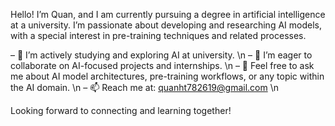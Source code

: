 Hello! I’m Quan, and I am currently pursuing a degree in artificial intelligence at a university. I’m passionate about developing and researching AI models, with a special interest in pre-training techniques and related processes.

– 🌱 I’m actively studying and exploring AI at university. \n
– 🤝 I’m eager to collaborate on AI-focused projects and internships. \n
– 💬 Feel free to ask me about AI model architectures, pre-training workflows, or any topic within the AI domain. \n
– 📫 Reach me at: quanht782619@gmail.com \n

Looking forward to connecting and learning together!

